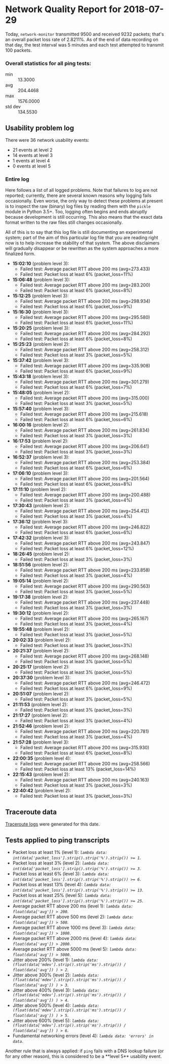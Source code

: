 
# Network Quality Report for 2018-07-29

Today, <code>network-monitor</code> transmitted 9500 and received 9232 packets; that's an overall packet loss rate of 2.8211%. As of the end of data recording on that day, the test interval was 5 minutes and each test attempted to transmit 100 packets.

### Overall statistics for all ping tests:

<dl>
<dt>min</dt><dd>13.3000</dd>
<dt>avg</dt><dd>204.4468</dd>
<dt>max</dt><dd>1576.0000</dd>
<dt>std dev</dt><dd>134.5530</dd>
</dl>


## Usability problem log

There were 36 network usability events:

* 21 events at level 2
* 14 events at level 3
* 1 events at level 4
* 0 events at level 5

### Entire log

Here follows a list of all logged problems. Note that failures to log are not reported; currently,
there are several known reasons why logging fails occasionally. Even worse, the only way to detect these problems at
present is to inspect the raw (binary) log files by reading them with the <code>pickle</code> module in Python 3.5+.
Too, logging often begins and ends abruptly because development is still occurring. This also means that the exact
data format written to the raw files still changes occasionally.

All of this is to say that this log file is still documenting an experimental system; part of the aim of this
particular log file that you are reading right now is to help increase the stability of that system. The above
disclaimers will gradually disappear or be rewritten as the system approaches a more finalized form.

<ul>
<li><strong>15:02:10</strong> (problem level 3):
 <ul>
  <li>Failed test: Average packet RTT above 200 ms (avg=273.433)</li>
  <li>Failed test: Packet loss at least 6% (packet_loss=11%)</li>
 </ul>
</li>
<li><strong>15:06:48</strong> (problem level 3):
 <ul>
  <li>Failed test: Average packet RTT above 200 ms (avg=283.200)</li>
  <li>Failed test: Packet loss at least 6% (packet_loss=8%)</li>
 </ul>
</li>
<li><strong>15:12:25</strong> (problem level 3):
 <ul>
  <li>Failed test: Average packet RTT above 200 ms (avg=298.934)</li>
  <li>Failed test: Packet loss at least 6% (packet_loss=9%)</li>
 </ul>
</li>
<li><strong>15:16:30</strong> (problem level 3):
 <ul>
  <li>Failed test: Average packet RTT above 200 ms (avg=295.580)</li>
  <li>Failed test: Packet loss at least 6% (packet_loss=11%)</li>
 </ul>
</li>
<li><strong>15:20:25</strong> (problem level 3):
 <ul>
  <li>Failed test: Average packet RTT above 200 ms (avg=284.292)</li>
  <li>Failed test: Packet loss at least 6% (packet_loss=8%)</li>
 </ul>
</li>
<li><strong>15:25:23</strong> (problem level 2):
 <ul>
  <li>Failed test: Average packet RTT above 200 ms (avg=258.312)</li>
  <li>Failed test: Packet loss at least 3% (packet_loss=5%)</li>
 </ul>
</li>
<li><strong>15:37:42</strong> (problem level 3):
 <ul>
  <li>Failed test: Average packet RTT above 200 ms (avg=335.908)</li>
  <li>Failed test: Packet loss at least 6% (packet_loss=9%)</li>
 </ul>
</li>
<li><strong>15:43:18</strong> (problem level 3):
 <ul>
  <li>Failed test: Average packet RTT above 200 ms (avg=301.279)</li>
  <li>Failed test: Packet loss at least 6% (packet_loss=7%)</li>
 </ul>
</li>
<li><strong>15:48:05</strong> (problem level 2):
 <ul>
  <li>Failed test: Average packet RTT above 200 ms (avg=315.000)</li>
  <li>Failed test: Packet loss at least 3% (packet_loss=5%)</li>
 </ul>
</li>
<li><strong>15:57:40</strong> (problem level 3):
 <ul>
  <li>Failed test: Average packet RTT above 200 ms (avg=215.618)</li>
  <li>Failed test: Packet loss at least 6% (packet_loss=6%)</li>
 </ul>
</li>
<li><strong>16:00:16</strong> (problem level 2):
 <ul>
  <li>Failed test: Average packet RTT above 200 ms (avg=261.834)</li>
  <li>Failed test: Packet loss at least 3% (packet_loss=3%)</li>
 </ul>
</li>
<li><strong>16:17:53</strong> (problem level 2):
 <ul>
  <li>Failed test: Average packet RTT above 200 ms (avg=206.641)</li>
  <li>Failed test: Packet loss at least 3% (packet_loss=3%)</li>
 </ul>
</li>
<li><strong>16:52:37</strong> (problem level 3):
 <ul>
  <li>Failed test: Average packet RTT above 200 ms (avg=253.384)</li>
  <li>Failed test: Packet loss at least 6% (packet_loss=6%)</li>
 </ul>
</li>
<li><strong>17:06:10</strong> (problem level 3):
 <ul>
  <li>Failed test: Average packet RTT above 200 ms (avg=201.564)</li>
  <li>Failed test: Packet loss at least 6% (packet_loss=8%)</li>
 </ul>
</li>
<li><strong>17:11:10</strong> (problem level 2):
 <ul>
  <li>Failed test: Average packet RTT above 200 ms (avg=200.488)</li>
  <li>Failed test: Packet loss at least 3% (packet_loss=4%)</li>
 </ul>
</li>
<li><strong>17:30:43</strong> (problem level 2):
 <ul>
  <li>Failed test: Average packet RTT above 200 ms (avg=254.412)</li>
  <li>Failed test: Packet loss at least 3% (packet_loss=4%)</li>
 </ul>
</li>
<li><strong>17:36:12</strong> (problem level 3):
 <ul>
  <li>Failed test: Average packet RTT above 200 ms (avg=246.822)</li>
  <li>Failed test: Packet loss at least 6% (packet_loss=6%)</li>
 </ul>
</li>
<li><strong>17:42:32</strong> (problem level 3):
 <ul>
  <li>Failed test: Average packet RTT above 200 ms (avg=243.847)</li>
  <li>Failed test: Packet loss at least 6% (packet_loss=12%)</li>
 </ul>
</li>
<li><strong>18:26:45</strong> (problem level 2):
 <ul>
  <li>Failed test: Packet loss at least 3% (packet_loss=3%)</li>
 </ul>
</li>
<li><strong>18:51:56</strong> (problem level 2):
 <ul>
  <li>Failed test: Average packet RTT above 200 ms (avg=233.858)</li>
  <li>Failed test: Packet loss at least 3% (packet_loss=4%)</li>
 </ul>
</li>
<li><strong>19:05:14</strong> (problem level 2):
 <ul>
  <li>Failed test: Average packet RTT above 200 ms (avg=290.563)</li>
  <li>Failed test: Packet loss at least 3% (packet_loss=5%)</li>
 </ul>
</li>
<li><strong>19:17:38</strong> (problem level 2):
 <ul>
  <li>Failed test: Average packet RTT above 200 ms (avg=237.448)</li>
  <li>Failed test: Packet loss at least 3% (packet_loss=3%)</li>
 </ul>
</li>
<li><strong>19:30:12</strong> (problem level 2):
 <ul>
  <li>Failed test: Average packet RTT above 200 ms (avg=265.167)</li>
  <li>Failed test: Packet loss at least 3% (packet_loss=4%)</li>
 </ul>
</li>
<li><strong>19:55:48</strong> (problem level 2):
 <ul>
  <li>Failed test: Packet loss at least 3% (packet_loss=5%)</li>
 </ul>
</li>
<li><strong>20:02:33</strong> (problem level 2):
 <ul>
  <li>Failed test: Packet loss at least 3% (packet_loss=3%)</li>
 </ul>
</li>
<li><strong>20:21:37</strong> (problem level 2):
 <ul>
  <li>Failed test: Average packet RTT above 200 ms (avg=268.148)</li>
  <li>Failed test: Packet loss at least 3% (packet_loss=5%)</li>
 </ul>
</li>
<li><strong>20:25:17</strong> (problem level 2):
 <ul>
  <li>Failed test: Packet loss at least 3% (packet_loss=5%)</li>
 </ul>
</li>
<li><strong>20:37:30</strong> (problem level 3):
 <ul>
  <li>Failed test: Average packet RTT above 200 ms (avg=246.472)</li>
  <li>Failed test: Packet loss at least 6% (packet_loss=9%)</li>
 </ul>
</li>
<li><strong>20:51:07</strong> (problem level 2):
 <ul>
  <li>Failed test: Packet loss at least 3% (packet_loss=5%)</li>
 </ul>
</li>
<li><strong>21:11:53</strong> (problem level 2):
 <ul>
  <li>Failed test: Packet loss at least 3% (packet_loss=3%)</li>
 </ul>
</li>
<li><strong>21:17:27</strong> (problem level 2):
 <ul>
  <li>Failed test: Packet loss at least 3% (packet_loss=4%)</li>
 </ul>
</li>
<li><strong>21:52:46</strong> (problem level 2):
 <ul>
  <li>Failed test: Average packet RTT above 200 ms (avg=220.781)</li>
  <li>Failed test: Packet loss at least 3% (packet_loss=4%)</li>
 </ul>
</li>
<li><strong>21:57:28</strong> (problem level 3):
 <ul>
  <li>Failed test: Average packet RTT above 200 ms (avg=315.930)</li>
  <li>Failed test: Packet loss at least 6% (packet_loss=8%)</li>
 </ul>
</li>
<li><strong>22:00:35</strong> (problem level 4):
 <ul>
  <li>Failed test: Average packet RTT above 200 ms (avg=258.566)</li>
  <li>Failed test: Packet loss at least 13% (packet_loss=14%)</li>
 </ul>
</li>
<li><strong>22:15:43</strong> (problem level 2):
 <ul>
  <li>Failed test: Average packet RTT above 200 ms (avg=240.163)</li>
  <li>Failed test: Packet loss at least 3% (packet_loss=3%)</li>
 </ul>
</li>
<li><strong>22:40:42</strong> (problem level 2):
 <ul>
  <li>Failed test: Packet loss at least 3% (packet_loss=3%)</li>
 </ul>
</li>
</ul>

## Traceroute data

<a href="reports/2018/07/2018-07-29-traceroute.md">Traceroute logs</a> were generated for this date.



## Tests applied to ping transcripts

<ul>
 <li>Packet loss at least 1% (level 1): <i><code>lambda data: int(data['packet_loss'].strip().strip('%').strip()) >= 1</code></i>.</li>
 <li>Packet loss at least 3% (level 2): <i><code>lambda data: int(data['packet_loss'].strip().strip('%').strip()) >= 3</code></i>.</li>
 <li>Packet loss at least 6% (level 3): <i><code>lambda data: int(data['packet_loss'].strip().strip('%').strip()) >= 6</code></i>.</li>
 <li>Packet loss at least 13% (level 4): <i><code>lambda data: int(data['packet_loss'].strip().strip('%').strip()) >= 13</code></i>.</li>
 <li>Packet loss at least 25% (level 5): <i><code>lambda data: int(data['packet_loss'].strip().strip('%').strip()) >= 25</code></i>.</li>
 <li>Average packet RTT above 200 ms (level 1): <i><code>lambda data: float(data['avg']) > 200</code></i>.</li>
 <li>Average packet RTT above 500 ms (level 2): <i><code>lambda data: float(data['avg']) > 500</code></i>.</li>
 <li>Average packet RTT above 1000 ms (level 3): <i><code>lambda data: float(data['avg']) > 1000</code></i>.</li>
 <li>Average packet RTT above 2000 ms (level 4): <i><code>lambda data: float(data['avg']) > 2000</code></i>.</li>
 <li>Average packet RTT above 5000 ms (level 5): <i><code>lambda data: float(data['avg']) > 5000</code></i>.</li>
 <li>Jitter above 200% (level 1): <i><code>lambda data: (float(data['mdev'].strip().strip('ms').strip()) / float(data['avg']) ) > 2</code></i>.</li>
 <li>Jitter above 300% (level 2): <i><code>lambda data: (float(data['mdev'].strip().strip('ms').strip()) / float(data['avg']) ) > 3</code></i>.</li>
 <li>Jitter above 400% (level 3): <i><code>lambda data: (float(data['mdev'].strip().strip('ms').strip()) / float(data['avg']) ) > 4</code></i>.</li>
 <li>Jitter above 500% (level 4): <i><code>lambda data: (float(data['mdev'].strip().strip('ms').strip()) / float(data['avg']) ) > 5</code></i>.</li>
 <li>Jitter above 600% (level 5): <i><code>lambda data: (float(data['mdev'].strip().strip('ms').strip()) / float(data['avg']) ) > 6</code></i>.</li>
 <li>Fundamental networking errors (level 4): <i><code>lambda data: 'errors' in data</code></i>.</li>
</ul>
Another rule that is always applied: if <code>ping</code> fails with a DNS lookup failure (or for any other reason), this is considered to be a **level 5** usability event.
